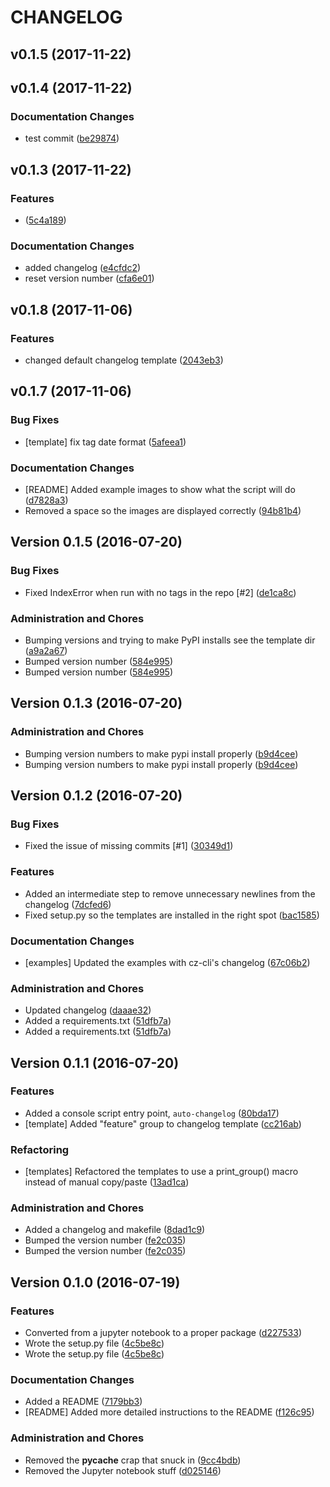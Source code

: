 # CHANGELOG



## v0.1.5 (2017-11-22)









## v0.1.4 (2017-11-22)





### Documentation Changes
- test commit ([be29874](https://bitbucket.org/panorays/auto-changelog/commits/be29874))





## v0.1.3 (2017-11-22)


### Features
-  ([5c4a189](https://bitbucket.org/panorays/auto-changelog/commits/5c4a189))




### Documentation Changes
- added changelog ([e4cfdc2](https://bitbucket.org/panorays/auto-changelog/commits/e4cfdc2))
- reset version number ([cfa6e01](https://bitbucket.org/panorays/auto-changelog/commits/cfa6e01))





## v0.1.8 (2017-11-06)


### Features
- changed default changelog template ([2043eb3](https://bitbucket.org/panorays/auto-changelog/commits/2043eb3))








## v0.1.7 (2017-11-06)

### Bug Fixes
- [template] fix tag date format ([5afeea1](https://bitbucket.org/panorays/auto-changelog/commits/5afeea1))





### Documentation Changes
- [README] Added example images to show what the script will do ([d7828a3](https://bitbucket.org/panorays/auto-changelog/commits/d7828a3))
- Removed a space so the images are displayed correctly ([94b81b4](https://bitbucket.org/panorays/auto-changelog/commits/94b81b4))





## Version 0.1.5 (2016-07-20)

### Bug Fixes
- Fixed IndexError when run with no tags in the repo [#2] ([de1ca8c](https://bitbucket.org/panorays/auto-changelog/commits/de1ca8c))






### Administration and Chores
- Bumping versions and trying to make PyPI installs see the template dir ([a9a2a67](https://bitbucket.org/panorays/auto-changelog/commits/a9a2a67))
- Bumped version number ([584e995](https://bitbucket.org/panorays/auto-changelog/commits/584e995))
- Bumped version number ([584e995](https://bitbucket.org/panorays/auto-changelog/commits/584e995))




## Version 0.1.3 (2016-07-20)






### Administration and Chores
- Bumping version numbers to make pypi install properly ([b9d4cee](https://bitbucket.org/panorays/auto-changelog/commits/b9d4cee))
- Bumping version numbers to make pypi install properly ([b9d4cee](https://bitbucket.org/panorays/auto-changelog/commits/b9d4cee))




## Version 0.1.2 (2016-07-20)

### Bug Fixes
- Fixed the issue of missing commits [#1] ([30349d1](https://bitbucket.org/panorays/auto-changelog/commits/30349d1))


### Features
- Added an intermediate step to remove unnecessary newlines from the changelog ([7dcfed6](https://bitbucket.org/panorays/auto-changelog/commits/7dcfed6))
- Fixed setup.py so the templates are installed in the right spot ([bac1585](https://bitbucket.org/panorays/auto-changelog/commits/bac1585))




### Documentation Changes
- [examples] Updated the examples with cz-cli's changelog ([67c06b2](https://bitbucket.org/panorays/auto-changelog/commits/67c06b2))


### Administration and Chores
- Updated changelog ([daaae32](https://bitbucket.org/panorays/auto-changelog/commits/daaae32))
- Added a requirements.txt ([51dfb7a](https://bitbucket.org/panorays/auto-changelog/commits/51dfb7a))
- Added a requirements.txt ([51dfb7a](https://bitbucket.org/panorays/auto-changelog/commits/51dfb7a))




## Version 0.1.1 (2016-07-20)


### Features
- Added a console script entry point, `auto-changelog` ([80bda17](https://bitbucket.org/panorays/auto-changelog/commits/80bda17))
- [template] Added "feature" group to changelog template ([cc216ab](https://bitbucket.org/panorays/auto-changelog/commits/cc216ab))


### Refactoring
- [templates] Refactored the templates to use a print_group() macro instead of manual copy/paste ([13ad1ca](https://bitbucket.org/panorays/auto-changelog/commits/13ad1ca))




### Administration and Chores
- Added a changelog and makefile ([8dad1c9](https://bitbucket.org/panorays/auto-changelog/commits/8dad1c9))
- Bumped the version number ([fe2c035](https://bitbucket.org/panorays/auto-changelog/commits/fe2c035))
- Bumped the version number ([fe2c035](https://bitbucket.org/panorays/auto-changelog/commits/fe2c035))




## Version 0.1.0 (2016-07-19)


### Features
- Converted from a jupyter notebook to a proper package ([d227533](https://bitbucket.org/panorays/auto-changelog/commits/d227533))
- Wrote the setup.py file ([4c5be8c](https://bitbucket.org/panorays/auto-changelog/commits/4c5be8c))
- Wrote the setup.py file ([4c5be8c](https://bitbucket.org/panorays/auto-changelog/commits/4c5be8c))




### Documentation Changes
- Added a README ([7179bb3](https://bitbucket.org/panorays/auto-changelog/commits/7179bb3))
- [README] Added more detailed instructions to the README ([f126c95](https://bitbucket.org/panorays/auto-changelog/commits/f126c95))


### Administration and Chores
- Removed the __pycache__ crap that snuck in ([9cc4bdb](https://bitbucket.org/panorays/auto-changelog/commits/9cc4bdb))
- Removed the Jupyter notebook stuff ([d025146](https://bitbucket.org/panorays/auto-changelog/commits/d025146))




